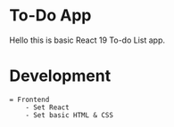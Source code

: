 # To-Do App

Hello this is basic React 19 To-do List app.

# Development
    = Frontend
        - Set React
        - Set basic HTML & CSS 
